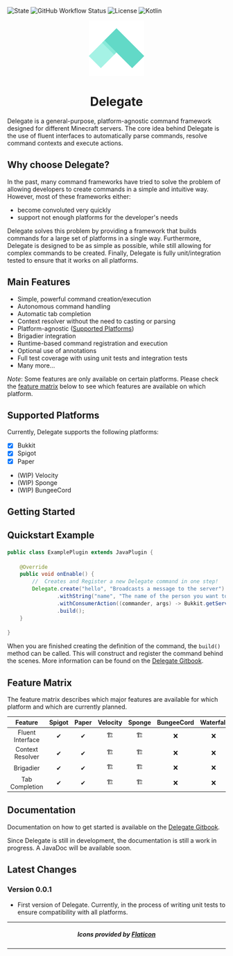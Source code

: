![State](https://img.shields.io/badge/State-ALPHA-red?style=for-the-badge)
![GitHub Workflow Status](https://img.shields.io/github/actions/workflow/status/PolyRocketMatt/Delegate/build_deploy.yml?style=for-the-badge)
![License](https://img.shields.io/badge/License-MIT-%2368AD63?style=for-the-badge)
![Kotlin](https://img.shields.io/badge/Java-16-%233e7fa8?logo=java&style=for-the-badge)

<p align="center">
    <img width="128" height="128" src="img/delegate.png" />
</p>

<h1 align="center">Delegate</h1>

Delegate is a general-purpose, platform-agnostic command framework designed for different Minecraft servers.
The core idea behind Delegate is the use of fluent interfaces to automatically parse commands,
resolve command contexts and execute actions.

## Why choose Delegate?

In the past, many command frameworks have tried to solve the problem of allowing developers to
create commands in a simple and intuitive way. However, most of these frameworks either:

- become convoluted very quickly
- support not enough platforms for the developer's needs

Delegate solves this problem by providing a framework that builds commands for a large set of
platforms in a single way. Furthermore, Delegate is designed to be as simple as possible, while
still allowing for complex commands to be created. Finally, Delegate is fully unit/integration 
tested to ensure that it works on all platforms.

## Main Features

- Simple, powerful command creation/execution
- Autonomous command handling
- Automatic tab completion
- Context resolver without the need to casting or parsing
- Platform-agnostic ([Supported Platforms](#supported-platforms))
- Brigadier integration
- Runtime-based command registration and execution
- Optional use of annotations
- Full test coverage with using unit tests and integration tests
- Many more...

*Note*: Some features are only available on certain platforms. Please check the 
[feature matrix](#feature-matrix) below  to see which features are available on which platform.

## Supported Platforms

Currently, Delegate supports the following platforms:

- [x] Bukkit
- [x] Spigot
- [x] Paper
- (WIP) Velocity
- (WIP) Sponge
- (WIP) BungeeCord

## Getting Started

## Quickstart Example

```java
public class ExamplePlugin extends JavaPlugin {
    
    @Override
    public void onEnable() {
        //  Creates and Register a new Delegate command in one step!
        Delegate.create("hello", "Broadcasts a message to the server")
                .withString("name", "The name of the person you want to say hello to")
                .withConsumerAction((commander, args) -> Bukkit.getServer().broadcastMessage("Hello, %s".formatted(args.get("name"))))
                .build();
    }
    
}
```

When you are finished creating the definition of the command, the `build()` method
can be called. This will construct and register the command behind the scenes. More 
information can be found on the [Delegate Gitbook](https://rocketpencil-studios.gitbook.io/delegate/).

## Feature Matrix

The feature matrix describes which major features are available for which platform and
which are currently planned.

|     Feature      | Spigot | Paper | Velocity | Sponge | BungeeCord | Waterfall | 
|:----------------:|:------:|:-----:|:--------:|:------:|:----------:|:---------:|
| Fluent Interface |   ✔    |   ✔   |   🏗️    |  🏗️   |     ❌      |     ❌     |
| Context Resolver |   ✔    |   ✔   |   🏗️    |  🏗️   |     ❌      |     ❌     |
|    Brigadier     |   ✔    |   ✔   |   🏗️    |  🏗️   |     ❌      |     ❌     |
|  Tab Completion  |   ✔    |   ✔   |   🏗️    |  🏗️   |     ❌      |     ❌     |


## Documentation
Documentation on how to get started is available on the [Delegate Gitbook](https://rocketpencil-studios.gitbook.io/delegate/).

Since Delegate is still in development, the documentation is still a work in progress. A JavaDoc will be available soon.

## Latest Changes

### Version 0.0.1
- First version of Delegate. Currently, in the process of writing unit tests to ensure compatibility with all platforms.

---
<h5 align="center">Icons provided by <a href="https://www.flaticon.com/">Flaticon</a></h5>

---